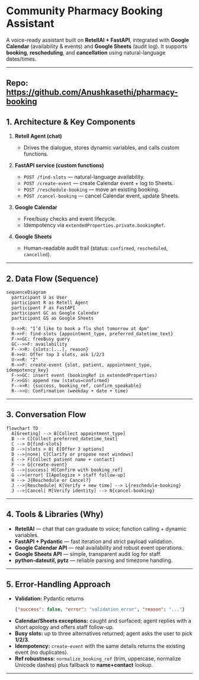 # Community Pharmacy Booking Assistant

A voice-ready assistant built on **RetellAI + FastAPI**, integrated with **Google Calendar** (availability & events) and **Google Sheets** (audit log). It supports **booking**, **rescheduling**, and **cancellation** using natural-language dates/times.

---
**Repo:** <https://github.com/Anushkasethi/pharmacy-booking>  
---

## 1. Architecture & Key Components

1. **Retell Agent (chat)**
   - Drives the dialogue, stores dynamic variables, and calls custom functions.

2. **FastAPI service (custom functions)**
   - `POST /find-slots` — natural-language availability.
   - `POST /create-event` — create Calendar event + log to Sheets.
   - `POST /reschedule-booking` — move an existing booking.
   - `POST /cancel-booking` — cancel Calendar event, update Sheets.

3. **Google Calendar**
   - Free/busy checks and event lifecycle.
   - Idempotency via `extendedProperties.private.bookingRef`.

4. **Google Sheets**
   - Human-readable audit trail (status: `confirmed`, `rescheduled`, `cancelled`).

---

## 2. Data Flow (Sequence)

```mermaid
sequenceDiagram
  participant U as User
  participant R as Retell Agent
  participant F as FastAPI
  participant GC as Google Calendar
  participant GS as Google Sheets

  U->>R: "I’d like to book a flu shot tomorrow at 4pm"
  R->>F: find-slots {appointment_type, preferred_datetime_text}
  F->>GC: freeBusy query
  GC-->>F: availability
  F-->>R: {slots:[...], reason}
  R->>U: Offer top 3 slots, ask 1/2/3
  U->>R: "2"
  R->>F: create-event {slot, patient, appointment_type, idempotency_key}
  F->>GC: insert event (bookingRef in extendedProperties)
  F->>GS: append row (status=confirmed)
  F-->>R: {success, booking_ref, confirm_speakable}
  R-->>U: Confirmation (weekday + date + time)
```
---

## 3. Conversation Flow

```mermaid
flowchart TD
  A[Greeting] --> B[Collect appointment_type]
  B --> C[Collect preferred_datetime_text]
  C --> D{find-slots}
  D -->|slots > 0| E[Offer 3 options]
  D -->|none| C[Clarify or propose next windows]
  E --> F[Collect patient name + contact]
  F --> G{create-event}
  G -->|success| H[Confirm with booking_ref]
  G -->|error| I[Apologize + staff follow-up]
  H --> J{Reschedule or Cancel?}
  J -->|Reschedule| K[Verify + new time] --> L{reschedule-booking}
  J -->|Cancel| M[Verify identity] --> N{cancel-booking}
```
---

## 4. Tools & Libraries (Why)

- **RetellAI** — chat that can graduate to voice; function calling + dynamic variables.  
- **FastAPI + Pydantic** — fast iteration and strict payload validation.  
- **Google Calendar API** — real availability and robust event operations.  
- **Google Sheets API** — simple, transparent audit log for staff.  
- **python-dateutil, pytz** — reliable parsing and timezone handling.

---

## 5. Error-Handling Approach

- **Validation:** Pydantic returns
  ```json
  {"success": false, "error": "validation_error", "reason": "..."}
  ```
- **Calendar/Sheets exceptions:** caught and surfaced; agent replies with a short apology and offers staff follow-up.  
- **Busy slots:** up to three alternatives returned; agent asks the user to pick **1/2/3**.  
- **Idempotency:** `create-event` with the same details returns the existing event (no duplicates).  
- **Ref robustness:** `normalize_booking_ref` (trim, uppercase, normalize Unicode dashes) plus fallback to **name+contact** lookup.

---

